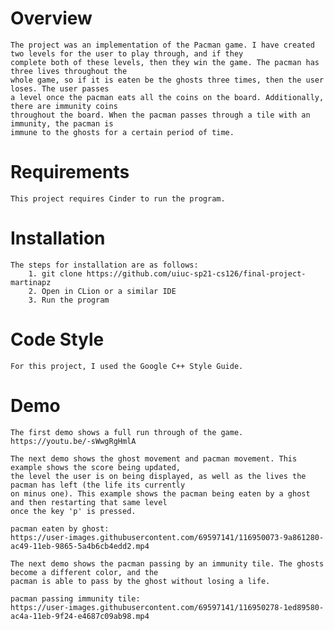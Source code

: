 # Overview
    The project was an implementation of the Pacman game. I have created two levels for the user to play through, and if they
    complete both of these levels, then they win the game. The pacman has three lives throughout the 
    whole game, so if it is eaten be the ghosts three times, then the user loses. The user passes
    a level once the pacman eats all the coins on the board. Additionally, there are immunity coins 
    throughout the board. When the pacman passes through a tile with an immunity, the pacman is 
    immune to the ghosts for a certain period of time.


# Requirements 

    This project requires Cinder to run the program. 

# Installation

    The steps for installation are as follows: 
        1. git clone https://github.com/uiuc-sp21-cs126/final-project-martinapz
        2. Open in CLion or a similar IDE
        3. Run the program 

# Code Style 

    For this project, I used the Google C++ Style Guide. 

# Demo 

    The first demo shows a full run through of the game. 
    https://youtu.be/-sWwgRgHmlA

    The next demo shows the ghost movement and pacman movement. This example shows the score being updated, 
    the level the user is on being displayed, as well as the lives the pacman has left (the life its currently 
    on minus one). This example shows the pacman being eaten by a ghost and then restarting that same level 
    once the key 'p' is pressed. 
    
    pacman eaten by ghost:
    https://user-images.githubusercontent.com/69597141/116950073-9a861280-ac49-11eb-9865-5a4b6cb4edd2.mp4
    
    The next demo shows the pacman passing by an immunity tile. The ghosts become a different color, and the 
    pacman is able to pass by the ghost without losing a life.
    
    pacman passing immunity tile: 
    https://user-images.githubusercontent.com/69597141/116950278-1ed89580-ac4a-11eb-9f24-e4687c09ab98.mp4

